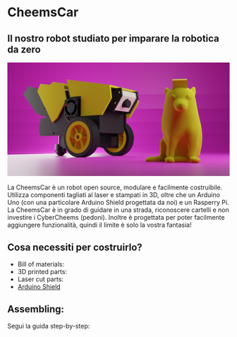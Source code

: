 # CheemsCar
## Il nostro robot studiato per imparare la robotica da zero

![CheemsCar - blender](./media/blenderPost.png)

La CheemsCar è un robot open source, modulare e facilmente costruibile. Utilizza componenti tagliati al laser e stampati in 3D, oltre che un Arduino Uno (con una particolare Arduino Shield progettata da noi) e un Rasperry Pi. La CheemsCar è in grado di guidare in una strada, riconoscere cartelli e non investire i CyberCheems (pedoni). Inoltre è progettata per poter facilmente aggiungere funzionalità, quindi il limite è solo la vostra fantasia!

## Cosa necessiti per costruirlo?
- Bill of materials:
- 3D printed parts:
- Laser cut parts:
- [Arduino Shield](./PCB)

## Assembling:
Segui la guida step-by-step:

